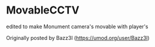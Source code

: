 # MovableCCTV

edited to make Monument camera's movable with player's

Originally posted by Bazz3l (https://umod.org/user/Bazz3l)
